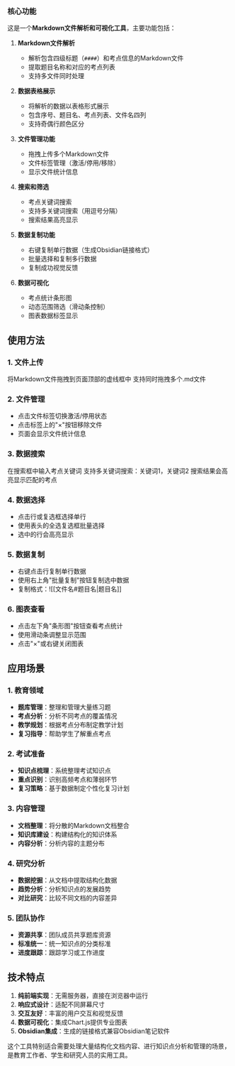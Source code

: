 ### 核心功能
这是一个**Markdown文件解析和可视化工具**，主要功能包括：

1. **Markdown文件解析**
   - 解析包含四级标题（`####`）和考点信息的Markdown文件
   - 提取题目名称和对应的考点列表
   - 支持多文件同时处理

2. **数据表格展示**
   - 将解析的数据以表格形式展示
   - 包含序号、题目名、考点列表、文件名四列
   - 支持奇偶行颜色区分

3. **文件管理功能**
   - 拖拽上传多个Markdown文件
   - 文件标签管理（激活/停用/移除）
   - 显示文件统计信息

4. **搜索和筛选**
   - 考点关键词搜索
   - 支持多关键词搜索（用逗号分隔）
   - 搜索结果高亮显示

5. **数据复制功能**
   - 右键复制单行数据（生成Obsidian链接格式）
   - 批量选择和复制多行数据
   - 复制成功视觉反馈

6. **数据可视化**
   - 考点统计条形图
   - 动态范围筛选（滑动条控制）
   - 图表数据标签显示

## 使用方法

### 1. 文件上传

将Markdown文件拖拽到页面顶部的虚线框中
支持同时拖拽多个.md文件


### 2. 文件管理

- 点击文件标签切换激活/停用状态
- 点击标签上的"×"按钮移除文件
- 页面会显示文件统计信息


### 3. 数据搜索

在搜索框中输入考点关键词
支持多关键词搜索：关键词1，关键词2
搜索结果会高亮显示匹配的考点


### 4. 数据选择

- 点击行或复选框选择单行
- 使用表头的全选复选框批量选择
- 选中的行会高亮显示


### 5. 数据复制

- 右键点击行复制单行数据
- 使用右上角"批量复制"按钮复制选中数据
- 复制格式：![[文件名#题目名|题目名]]


### 6. 图表查看

- 点击左下角"条形图"按钮查看考点统计
- 使用滑动条调整显示范围
- 点击"×"或右键关闭图表


## 应用场景

### 1. 教育领域
- **题库管理**：整理和管理大量练习题
- **考点分析**：分析不同考点的覆盖情况
- **教学规划**：根据考点分布制定教学计划
- **复习指导**：帮助学生了解重点考点

### 2. 考试准备
- **知识点梳理**：系统整理考试知识点
- **重点识别**：识别高频考点和薄弱环节
- **复习策略**：基于数据制定个性化复习计划

### 3. 内容管理
- **文档整理**：将分散的Markdown文档整合
- **知识库建设**：构建结构化的知识体系
- **内容分析**：分析内容的主题分布

### 4. 研究分析
- **数据挖掘**：从文档中提取结构化数据
- **趋势分析**：分析知识点的发展趋势
- **对比研究**：比较不同文档的内容差异

### 5. 团队协作
- **资源共享**：团队成员共享题库资源
- **标准统一**：统一知识点的分类标准
- **进度跟踪**：跟踪学习或工作进度

## 技术特点

1. **纯前端实现**：无需服务器，直接在浏览器中运行
2. **响应式设计**：适配不同屏幕尺寸
3. **交互友好**：丰富的用户交互和视觉反馈
4. **数据可视化**：集成Chart.js提供专业图表
5. **Obsidian集成**：生成的链接格式兼容Obsidian笔记软件

这个工具特别适合需要处理大量结构化文档内容、进行知识点分析和管理的场景，是教育工作者、学生和研究人员的实用工具。
